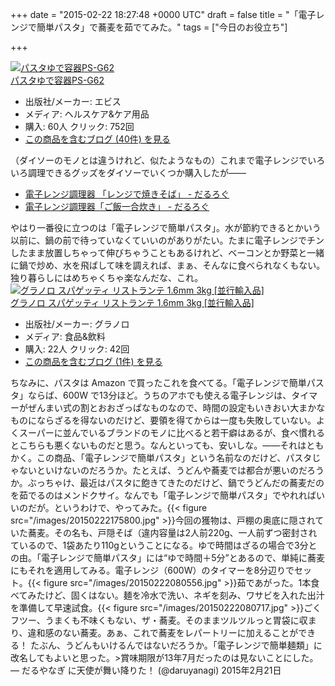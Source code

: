 
+++
date = "2015-02-22 18:27:48 +0000 UTC"
draft = false
title = "「電子レンジで簡単パスタ」で蕎麦を茹でてみた。"
tags = ["今日のお役立ち"]

+++
<div class="hatena-asin-detail"><a href="http://www.amazon.co.jp/exec/obidos/ASIN/B0019XYFQW/bestylesnet-22/"><img src="https://images-fe.ssl-images-amazon.com/images/I/31s50a6THvL._SL160_.jpg" class="hatena-asin-detail-image" alt="パスタゆで容器PS-G62" title="パスタゆで容器PS-G62"/></a><div class="hatena-asin-detail-info"><a href="http://www.amazon.co.jp/exec/obidos/ASIN/B0019XYFQW/bestylesnet-22/">パスタゆで容器PS-G62</a><ul><li><span class="hatena-asin-detail-label">出版社/メーカー:</span> エビス</li><li><span class="hatena-asin-detail-label">メディア:</span> ヘルスケア&amp;ケア用品</li><li><span class="hatena-asin-detail-label">購入</span>: 60人 <span class="hatena-asin-detail-label">クリック</span>: 752回</li><li><a href="http://d.hatena.ne.jp/asin/B0019XYFQW/bestylesnet-22" target="_blank">この商品を含むブログ (40件) を見る</a></li></ul></div><div class="hatena-asin-detail-foot"></div></div>（ダイソーのモノとは違うけれど、似たようなもの）これまで電子レンジでいろいろ調理できるグッズをダイソーでいくつか購入したが――

<ul>
<li><a href="https://blog.daruyanagi.jp/entry/2013/09/18/012949">電子レンジ調理器 「レンジで焼きそば」 - だるろぐ</a></li>
<li><a href="https://blog.daruyanagi.jp/entry/2013/08/12/165347">電子レンジ調理器「ご飯一合炊き」 - だるろぐ</a></li>
</ul>やはり一番役に立つのは「電子レンジで簡単パスタ」。水が節約できるとかいう以前に、鍋の前で待っていなくていいのがありがたい。たまに電子レンジでチンしたまま放置しちゃって伸びちゃうこともあるけれど、ベーコンとか野菜と一緒に鍋で炒め、水を飛ばして味を調えれば、まぁ、そんなに食べられなくもない。独り暮らしにはめちゃくちゃ楽なんだな、これ。<div class="hatena-asin-detail"><a href="http://www.amazon.co.jp/exec/obidos/ASIN/B0052HJWYQ/bestylesnet-22/"><img src="https://images-fe.ssl-images-amazon.com/images/I/513SPbVysBL._SL160_.jpg" class="hatena-asin-detail-image" alt="グラノロ スパゲッティ リストランテ 1.6mm 3kg [並行輸入品]" title="グラノロ スパゲッティ リストランテ 1.6mm 3kg [並行輸入品]"/></a><div class="hatena-asin-detail-info"><a href="http://www.amazon.co.jp/exec/obidos/ASIN/B0052HJWYQ/bestylesnet-22/">グラノロ スパゲッティ リストランテ 1.6mm 3kg [並行輸入品]</a><ul><li><span class="hatena-asin-detail-label">出版社/メーカー:</span> グラノロ</li><li><span class="hatena-asin-detail-label">メディア:</span> 食品&amp;飲料</li><li><span class="hatena-asin-detail-label">購入</span>: 22人 <span class="hatena-asin-detail-label">クリック</span>: 42回</li><li><a href="http://d.hatena.ne.jp/asin/B0052HJWYQ/bestylesnet-22" target="_blank">この商品を含むブログ (1件) を見る</a></li></ul></div><div class="hatena-asin-detail-foot"></div></div>ちなみに、パスタは Amazon で買ったこれを食べてる。「電子レンジで簡単パスタ」ならば、600W で13分ほど。うちのアホでも使える電子レンジは、タイマーがぜんまい式の割とおおざっぱなものなので、時間の設定もいきおい大まかなものにならざるを得ないのだけど、要領を得てからは一度も失敗していない。よくスーパーに並んでいるブランドのモノに比べると若干癖はあるが、食べ慣れるとこちらも悪くないものだと思う。なんといっても、安いしな。――それはともかく。この商品、「電子レンジで簡単パスタ」という名前なのだけど、パスタじゃないといけないのだろうか。たとえば、うどんや蕎麦では都合が悪いのだろうか。ぶっちゃけ、最近はパスタに飽きてきたのだけど、鍋でうどんだの蕎麦だのを茹でるのはメンドクサイ。なんでも「電子レンジで簡単パスタ」でやれればいいのだが。というわけで、やってみた。{{< figure src="/images/20150222175800.jpg"  >}}今回の獲物は、戸棚の奥底に隠されていた蕎麦。その名も、戸隠そば（違内容量は2人前220g、一人前ずつ密封されているので、1袋あたり110gということになる。ゆで時間はざるの場合で3分との由。「電子レンジで簡単パスタ」には“ゆで時間＋5分”とあるので、単純に蕎麦にもそれを適用してみる。電子レンジ（600W）のタイマーを8分辺りでセット。{{< figure src="/images/20150222080556.jpg"  >}}茹であがった。1本食べてみたけど、固くはない。麺を冷水で洗い、ネギを刻み、ワサビを入れた出汁を準備して早速試食。{{< figure src="/images/20150222080717.jpg"  >}}ごくフツー、うまくも不味くもない、ザ・蕎麦。そのままツルツルっと胃袋に収まり、違和感のない蕎麦。あぁ、これで蕎麦をレパートリーに加えることができる！ たぶん、うどんもいけるんではないだろうか。「電子レンジで簡単麺類」に改名してもよいと思った。>賞味期限が13年7月だったのは見ないことにした。— だるやなぎ に天使が舞い降りた！ (@daruyanagi) 2015年2月21日<script async="" src="https://platform.twitter.com/widgets.js" charset="utf-8"></script>


